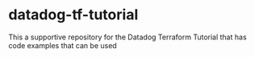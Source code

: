 # datadog-tf-tutorial
This a supportive repository for the Datadog Terraform Tutorial that has code examples that can be used 
